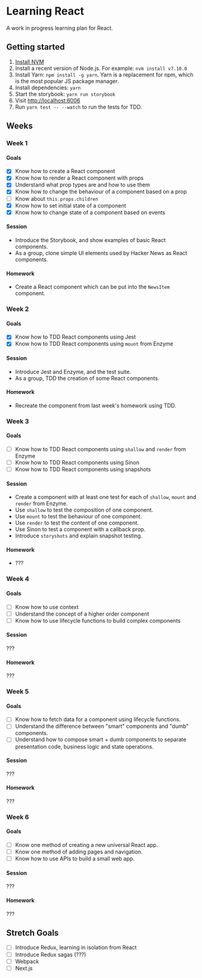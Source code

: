 # Learning React

A work in progress learning plan for React.

## Getting started

1. [Install NVM](https://github.com/creationix/nvm/blob/master/README.md#install-script)
2. Install a recent version of Node.js. For example: `nvm install v7.10.0`
3. Install Yarn: `npm install -g yarn`. Yarn is a replacement for npm, which is the most popular JS package manager.
4. Install dependencies: `yarn`
5. Start the storybook: `yarn run storybook`
6. Visit [http://localhost:6006](http://localhost:6006)
7. Run ` yarn test -- --watch ` to run the tests for TDD.

## Weeks

### Week 1

#### Goals

- [x] Know how to create a React component
- [x] Know how to render a React component with props
- [x] Understand what prop types are and how to use them
- [x] Know how to change the behaviour of a component based on a prop
- [ ] Know about `this.props.children`
- [x] Know how to set initial state of a component
- [x] Know how to change state of a component based on events

#### Session

- Introduce the Storybook, and show examples of basic React components.
- As a group, clone simple UI elements used by Hacker News as React components.

#### Homework

- Create a React component which can be put into the `NewsItem` component.

### Week 2

#### Goals

- [x] Know how to TDD React components using Jest
- [x] Know how to TDD React components using `mount` from Enzyme

#### Session

- Introduce Jest and Enzyme, and the test suite.
- As a group, TDD the creation of some React components.

#### Homework

- Recreate the component from last week's homework using TDD.

### Week 3

#### Goals

- [ ] Know how to TDD React components using `shallow` and `render` from Enzyme
- [ ] Know how to TDD React components using Sinon
- [ ] Know how to TDD React components using snapshots

#### Session

- Create a component with at least one test for each of `shallow`, `mount` and `render` from Enzyme.
- Use `shallow` to test the composition of one component.
- Use `mount` to test the behaviour of one component.
- Use `render` to test the content of one component.
- Use Sinon to test a component with a callback prop.
- Introduce `storyshots` and explain snapshot testing.

#### Homework

- ???

### Week 4

#### Goals

- [ ] Know how to use context
- [ ] Understand the concept of a higher order component
- [ ] Know how to use lifecycle functions to build complex components

#### Session

???

#### Homework

???

### Week 5

#### Goals

- [ ] Know how to fetch data for a component using lifecycle functions.
- [ ] Understand the difference between "smart" components and "dumb" components.
- [ ] Understand how to compose smart + dumb components to separate presentation code, business logic and state operations.

#### Session

???

#### Homework

???

### Week 6

#### Goals

- [ ] Know one method of creating a new universal React app.
- [ ] Know one method of adding pages and navigation.
- [ ] Know how to use APIs to build a small web app.

#### Session

???

#### Homework

???

## Stretch Goals

- [ ] Introduce Redux, learning in isolation from React
- [ ] Introduce Redux sagas (???)
- [ ] Webpack
- [ ] Next.js
